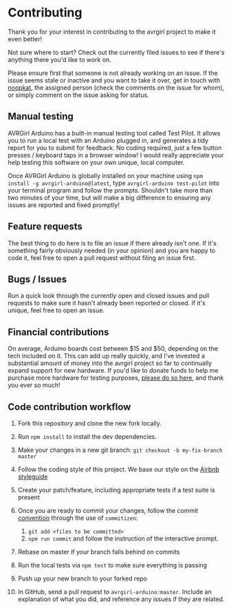 # Contributing

Thank you for your interest in contributing to the avrgirl project to make it even better!

Not sure where to start? Check out the currently filed issues to see if there's anything there you'd like to work on. 

Please ensure first that someone is not already working on an issue. If the issue seems stale or inactive and you want to take it over, get in touch with [noopkat](http://github.com/noopkat), the assigned person (check the comments on the issue for whom), or simply comment on the issue asking for status.

## Manual testing

AVRGirl Arduino has a built-in manual testing tool called Test Pilot. It allows you to run a local test with an Arduino plugged in, and generates a tidy report for you to submit for feedback. No  coding required, just a few button presses / keyboard taps in a browser window! I would really appreciate your help testing this software on your own unique, local computer.

Once AVRGirl Arduino is globally installed on your machine using `npm install -g avrgirl-arduino@latest`, type `avrgirl-arduino test-pilot` into your terminal program and follow the prompts. Shouldn't take more than two minutes of your time, but will make a big difference to ensuring any issues are reported and fixed promptly!

## Feature requests

The best thing to do here is to file an issue if there already isn't one. If it's something fairly obviously needed (in your opinion) and you are happy to code it, feel free to open a pull request without filing an issue first.

## Bugs / Issues

Run a quick look through the currently open and closed issues and pull requests to make sure it hasn't already been reported or closed. If it's unique, feel free to open an issue.

## Financial contributions

On average, Arduino boards cost between $15 and $50, depending on the tech included on it. This can add up really quickly, and I've invested a substantial amount of money into the avrgirl project so far to continually expand support for new hardware. If you'd like to donate funds to help me purchase more hardware for testing purposes, [please do so here](https://www.paypal.me/noopkat), and thank you ever so much!

## Code contribution workflow

1. Fork this repository and clone the new fork locally. 

2. Run `npm install` to install the dev dependencies.

3. Make your changes in a new git branch: `git checkout -b my-fix-branch master`

4. Follow the coding style of this project. We base our style on the [Airbnb styleguide](https://github.com/airbnb/javascript)

5. Create your patch/feature, including appropriate tests if a test suite is present

6. Once you are ready to commit your changes, follow the commit [convention](https://github.com/conventional-changelog-archived-repos/conventional-changelog-angular/blob/ed32559941719a130bb0327f886d6a32a8cbc2ba/convention.md) through the use of `commitizen`:
    1. `git add <files to be committed>`
    2. `npm run commit` and follow the instruction of the interactive prompt.

7. Rebase on master if your branch falls behind on commits

8. Run the local tests via `npm test` to make sure everything is passing

9. Push up your new branch to your forked repo

10. In GitHub, send a pull request to `avrgirl-arduino:master`. Include an explanation of what you did, and reference any issues if they are related.


